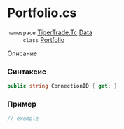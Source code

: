
# Portfolio.cs
`namespace` [TigerTrade.Tc](../../../../TigerTrade.Tc.md).[Data](../../../../TigerTrade.Tc/Data.md)  
&nbsp;&nbsp;&nbsp;&nbsp;&nbsp;&nbsp;&nbsp;&nbsp;&nbsp;`class` [Portfolio](../../Portfolio.cs.md)

Описание

### Синтаксис
```csharp
public string ConnectionID { get; }
```
### Пример  
```csharp
// example
```
